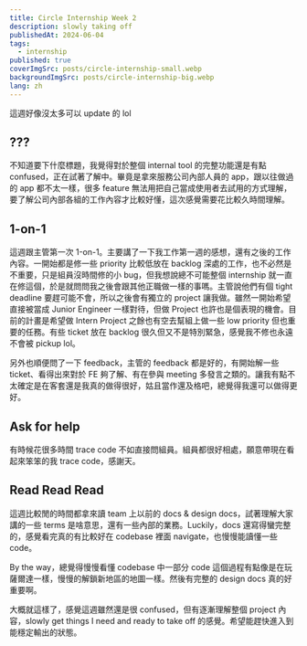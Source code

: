```yaml
---
title: Circle Internship Week 2
description: slowly taking off
publishedAt: 2024-06-04
tags:
  - internship
published: true
coverImgSrc: posts/circle-internship-small.webp
backgroundImgSrc: posts/circle-internship-big.webp
lang: zh
---
```

這週好像沒太多可以 update 的 lol

## ???

不知道要下什麼標題，我覺得對於整個 internal tool 的完整功能還是有點 confused，正在試著了解中。畢竟是拿來服務公司內部人員的 app，跟以往做過的 app 都不太一樣，很多 feature 無法用把自己當成使用者去試用的方式理解，要了解公司內部各組的工作內容才比較好懂，這次感覺需要花比較久時間理解。

## 1-on-1

這週跟主管第一次 1-on-1。主要講了一下我工作第一週的感想，還有之後的工作內容。一開始都是修一些 priority 比較低放在 backlog 深處的工作，也不必然是不重要，只是組員沒時間修的小 bug，但我想說總不可能整個 internship 就一直在修這個，於是就問問我之後會跟其他正職做一樣的事嗎。主管說他們有個 tight deadline 要趕可能不會，所以之後會有獨立的 project 讓我做。雖然一開始希望直接被當成 Junior Engineer 一樣對待，但做 Project 也許也是個表現的機會。目前的計畫是希望做 Intern Project 之餘也有空去幫組上做一些 low priority 但也重要的任務。有些 ticket 放在 backlog 很久但又不是特別緊急，感覺我不修也永遠不會被 pickup lol。

另外也順便問了一下 feedback，主管的 feedback 都是好的，有開始解一些 ticket、看得出來對於 FE 夠了解、有在參與 meeting 多發言之類的。讓我有點不太確定是在客套還是我真的做得很好，姑且當作還及格吧，總覺得我還可以做得更好。

## Ask for help

有時候花很多時間 trace code 不如直接問組員。組員都很好相處，願意帶現在看起來笨笨的我 trace code，感謝天。

## Read Read Read

這週比較閒的時間都拿來讀 team 上以前的 docs & design docs，試著理解大家講的一些 terms 是啥意思，還有一些內部的業務。Luckily，docs 還寫得蠻完整的，感覺看完真的有比較好在 codebase 裡面 navigate，也慢慢能讀懂一些 code。

By the way，總覺得慢慢看懂 codebase 中一部分 code 這個過程有點像是在玩薩爾達一樣，慢慢的解鎖新地區的地圖一樣。然後有完整的 design docs 真的好重要啊。

大概就這樣了，感覺這週雖然還是很 confused，但有逐漸理解整個 project 內容，slowly get things I need and ready to take off 的感覺。希望能趕快進入到能穩定輸出的狀態。
